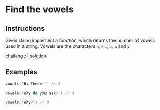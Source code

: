 # Find the vowels

## Instructions

Given string implement a function, which returns the number of vowels
used in a string. Vowels are the characters `a`, `e` `i`, `o`, `u` and
`y`.

[challange](challange.kt) | [solution](solution.kt)

## Examples

```kotlin
vowels('Hi There!') // 3

vowels('Why do you ask?') // 4

vowels('Why?') // 0
```

